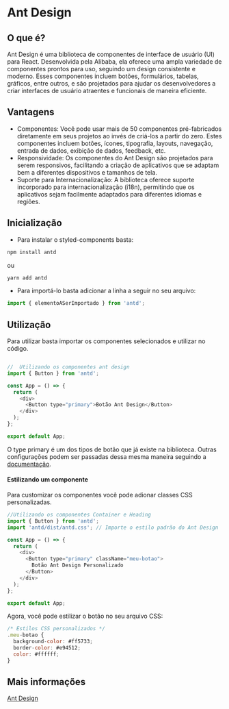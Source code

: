 # Ant Design

## O que é?

Ant Design é uma biblioteca de componentes de interface de usuário (UI) para React. Desenvolvida pela Alibaba, ela oferece uma ampla variedade de componentes prontos para uso, seguindo um design consistente e moderno. Esses componentes incluem botões, formulários, tabelas, gráficos, entre outros, e são projetados para ajudar os desenvolvedores a criar interfaces de usuário atraentes e funcionais de maneira eficiente. 

## Vantagens

- Componentes: Você pode usar mais de 50 componentes pré-fabricados diretamente em seus projetos ao invés de criá-los a partir do zero. Estes componentes incluem botões, ícones, tipografia, layouts, navegação, entrada de dados, exibição de dados, feedback, etc.
- Responsividade: Os componentes do Ant Design são projetados para serem responsivos, facilitando a criação de aplicativos que se adaptam bem a diferentes dispositivos e tamanhos de tela.
- Suporte para Internacionalização: A biblioteca oferece suporte incorporado para internacionalização (i18n), permitindo que os aplicativos sejam facilmente adaptados para diferentes idiomas e regiões.


## Inicialização

- Para instalar o styled-components basta:

```bash
npm install antd
```
ou 

```bash
yarn add antd
```


- Para importá-lo basta adicionar a linha a seguir no seu arquivo:

```javascript
import { elementoASerImportado } from 'antd';
```

## Utilização

Para utilizar basta importar os componentes selecionados e utilizar no código. 

```javascript

//  Utilizando os componentes ant design
import { Button } from 'antd';

const App = () => {
  return (
    <div>
      <Button type="primary">Botão Ant Design</Button>
    </div>
  );
};

export default App;

```
O type primary é um dos tipos de botão que já existe na biblioteca. Outras configurações podem ser passadas dessa mesma maneira seguindo a [documentação](https://ant.design/components/overview). 

#### Estilizando um componente

Para customizar os componentes você pode adionar classes CSS personalizadas. 


```javascript
//Utilizando os componentes Container e Heading
import { Button } from 'antd';
import 'antd/dist/antd.css'; // Importe o estilo padrão do Ant Design

const App = () => {
  return (
    <div>
      <Button type="primary" className="meu-botao">
        Botão Ant Design Personalizado
      </Button>
    </div>
  );
};

export default App;
```

Agora, você pode estilizar o botão no seu arquivo CSS: 

```javascript
/* Estilos CSS personalizados */
.meu-botao {
  background-color: #ff5733;
  border-color: #e94512; 
  color: #ffffff; 
}
```
## Mais informações

[Ant Design](https://ant.design/)